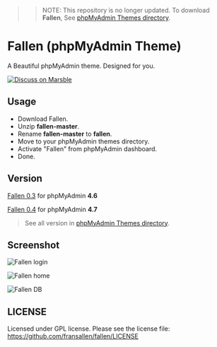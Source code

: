 >> NOTE: This repository is no longer updated. To download **Fallen**, See [phpMyAdmin Themes directory](https://www.phpmyadmin.net/themes/).

# Fallen (phpMyAdmin Theme)

A Beautiful phpMyAdmin theme. Designed for you.

<a href="https://www.marsble.com/d/2" target="_blank"><img src="https://www.marsble.com/images/buttons/btn_discuss.png" alt="Discuss on Marsble"></a>

## Usage

* Download Fallen.
* Unzip **fallen-master**.
* Rename **fallen-master** to **fallen**.
* Move to your phpMyAdmin themes directory.
* Activate "Fallen" from phpMyAdmin dashboard.
* Done.

## Version

[Fallen 0.3](https://files.phpmyadmin.net/themes/fallen/0.3/fallen-0.3.zip) for phpMyAdmin **4.6**

[Fallen 0.4](https://files.phpmyadmin.net/themes/fallen/0.3/fallen-0.4.zip) for phpMyAdmin **4.7**

> See all version in [phpMyAdmin Themes directory](https://www.phpmyadmin.net/themes/).

## Screenshot

![Fallen login](screen-3.png)

![Fallen home](screen.png)

![Fallen DB](screen-2.png)

## LICENSE

Licensed under GPL license. Please see the license file: https://github.com/fransallen/fallen/LICENSE

